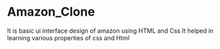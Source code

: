 # Amazon_Clone
It is basic ui interface design of amazon using HTML and Css
It helped in learning various properties of css and Html
